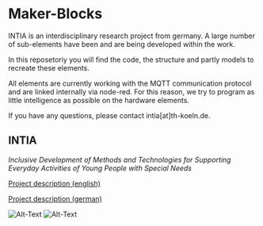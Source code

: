 # Maker-Blocks
INTIA is an interdisciplinary research project from germany. A large number of sub-elements have been and are being developed within the work.

In this reposetoriy you will find the code, the structure and partly models to recreate these elements.

All elements are currently working with the MQTT communication protocol and are linked internally via node-red. For this reason, we try to program as little intelligence as possible on the hardware elements.

If you have any questions, please contact intia[at]th-koeln.de.


## INTIA
*Inclusive Development of Methods and Technologies for Supporting Everyday Activities of Young People with Special Needs*

[Project description (english)](https://dites.web.th-koeln.de/forschung/projekte/research-projects-intia/)

[Project description (german)](https://dites.web.th-koeln.de/forschung/projekte/intia/)


![Alt-Text](https://www.romoe.com/de/app/media/resource/_jfzzulbj.deliver?&layout=240.jpg) ![Alt-Text](https://www.hzdr.de/db/Pic?pOid=46850)
